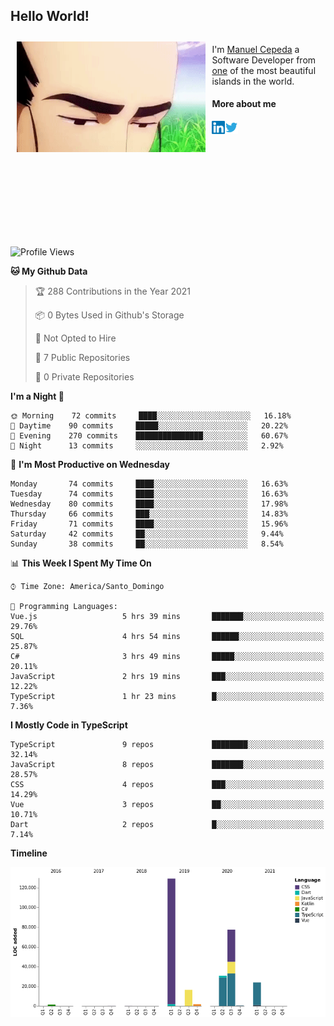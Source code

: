 <h2> Hello World!</h2>

<div style="display:inline-block">
  <img alt="Ah, I see you're a man of culture as well" align="left" width="60%" style="margin: 10px" src="https://raw.githubusercontent.com/mecm1993/mecm1993/master/assets/background.gif">

  I'm [Manuel Cepeda](https://manuelcepeda.dev) a Software Developer from [one](https://en.wikipedia.org/wiki/Dominican_Republic) of the most beautiful islands in the world.

  #### More about me

  <a href="https://www.linkedin.com/in/manuel-cepeda-0336a999/">
    <img align="left" alt="Manuel Cepeda | LinkedIn" width="21px" src="https://raw.githubusercontent.com/mecm1993/mecm1993/master/assets/linkedin.svg" />
  </a>
  <a href="https://twitter.com/mecm1993">
    <img align="left" alt="Manuel Cepeda | Twitter" width="21px" src="https://raw.githubusercontent.com/mecm1993/mecm1993/master/assets/twitter.svg" />
  </a>
  <br />
  <br />
  <br />
  <br />
  <br />
  <br />
  <br />
  <br />
  <br />
  <br />
  <br />
</div>

<!--START_SECTION:waka-->
![Profile Views](http://img.shields.io/badge/Profile%20Views-0-blue)

**🐱 My Github Data** 

> 🏆 288 Contributions in the Year 2021
 > 
> 📦 0 Bytes Used in Github's Storage 
 > 
> 🚫 Not Opted to Hire
 > 
> 📜 7 Public Repositories 
 > 
> 🔑 0 Private Repositories  
 > 
**I'm a Night 🦉** 

```text
🌞 Morning    72 commits     ████░░░░░░░░░░░░░░░░░░░░░   16.18% 
🌆 Daytime    90 commits     █████░░░░░░░░░░░░░░░░░░░░   20.22% 
🌃 Evening    270 commits    ███████████████░░░░░░░░░░   60.67% 
🌙 Night      13 commits     ░░░░░░░░░░░░░░░░░░░░░░░░░   2.92%

```
📅 **I'm Most Productive on Wednesday** 

```text
Monday       74 commits     ████░░░░░░░░░░░░░░░░░░░░░   16.63% 
Tuesday      74 commits     ████░░░░░░░░░░░░░░░░░░░░░   16.63% 
Wednesday    80 commits     ████░░░░░░░░░░░░░░░░░░░░░   17.98% 
Thursday     66 commits     ███░░░░░░░░░░░░░░░░░░░░░░   14.83% 
Friday       71 commits     ████░░░░░░░░░░░░░░░░░░░░░   15.96% 
Saturday     42 commits     ██░░░░░░░░░░░░░░░░░░░░░░░   9.44% 
Sunday       38 commits     ██░░░░░░░░░░░░░░░░░░░░░░░   8.54%

```


📊 **This Week I Spent My Time On** 

```text
⌚︎ Time Zone: America/Santo_Domingo

💬 Programming Languages: 
Vue.js                   5 hrs 39 mins       ███████░░░░░░░░░░░░░░░░░░   29.76% 
SQL                      4 hrs 54 mins       ██████░░░░░░░░░░░░░░░░░░░   25.87% 
C#                       3 hrs 49 mins       █████░░░░░░░░░░░░░░░░░░░░   20.11% 
JavaScript               2 hrs 19 mins       ███░░░░░░░░░░░░░░░░░░░░░░   12.22% 
TypeScript               1 hr 23 mins        █░░░░░░░░░░░░░░░░░░░░░░░░   7.36%

```

**I Mostly Code in TypeScript** 

```text
TypeScript               9 repos             ████████░░░░░░░░░░░░░░░░░   32.14% 
JavaScript               8 repos             ███████░░░░░░░░░░░░░░░░░░   28.57% 
CSS                      4 repos             ███░░░░░░░░░░░░░░░░░░░░░░   14.29% 
Vue                      3 repos             ██░░░░░░░░░░░░░░░░░░░░░░░   10.71% 
Dart                     2 repos             █░░░░░░░░░░░░░░░░░░░░░░░░   7.14%

```


**Timeline**

![Chart not found](https://raw.githubusercontent.com/mecm1993/mecm1993/master/charts/bar_graph.png) 


<!--END_SECTION:waka-->